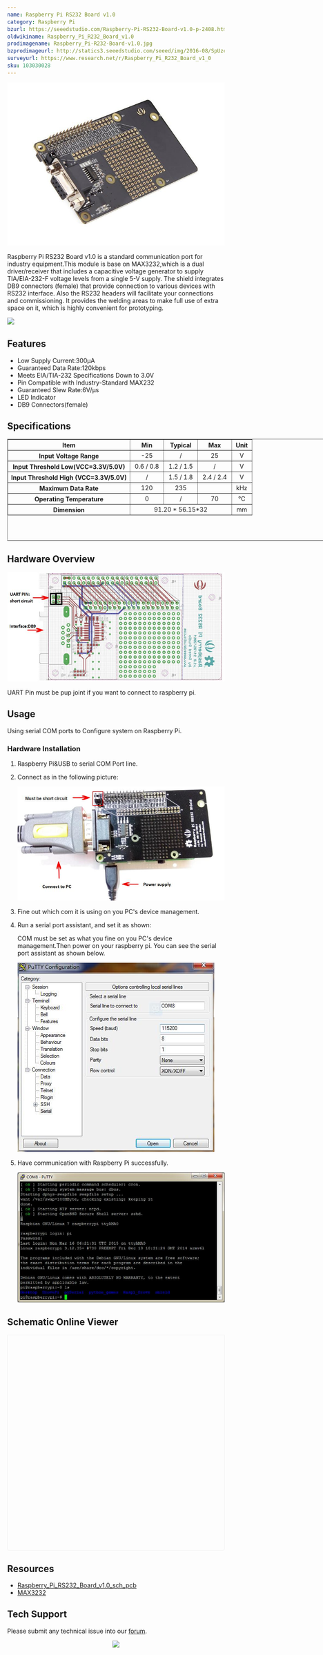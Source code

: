 ```yaml
---
name: Raspberry Pi RS232 Board v1.0
category: Raspberry Pi
bzurl: https://seeedstudio.com/Raspberry-Pi-RS232-Board-v1.0-p-2408.html
oldwikiname: Raspberry_Pi_R232_Board_v1.0
prodimagename: Raspberry_Pi-R232-Board-v1.0.jpg
bzprodimageurl: http://statics3.seeedstudio.com/seeed/img/2016-08/SpUze3JXjsgK1XzFCoMPaSfr.jpg
surveyurl: https://www.research.net/r/Raspberry_Pi_R232_Board_v1_0
sku: 103030028
---
```


![](https://raw.githubusercontent.com/SeeedDocument/Raspberry_Pi_R232_Board_v1.0/master/img/Raspberry_Pi-R232-Board-v1.0.jpg)

Raspberry Pi RS232 Board v1.0 is a standard communication port for industry equipment.This module is base on MAX3232,which is a dual driver/receiver that includes a capacitive voltage generator to supply TIA/EIA-232-F voltage levels from a single 5-V supply. The shield integrates DB9 connectors (female) that provide connection to various devices with RS232 interface. Also the RS232 headers will facilitate your connections and commissioning. It provides the welding areas to make full use of extra space on it, which is highly convenient for prototyping.

[![](https://files.seeedstudio.com/wiki/common/Get_One_Now_Banner.png)](http://www.seeedstudio.com/Raspberry-Pi-RS232-Board-v1.0-p-2408.html)

Features
--------

-   Low Supply Current:300μA
-   Guaranteed Data Rate:120kbps
-   Meets EIA/TIA-232 Specifications Down to 3.0V
-   Pin Compatible with Industry-Standard MAX232
-   Guaranteed Slew Rate:6V/μs
-   LED Indicator
-   DB9 Connectors(female)

Specifications
-------------

<table border="1" cellspacing="0" style="width: 800px; height: 236px" width="800">
<tr>
<th align="center" scope="col" style="width: 50%"> Item
</th>
<th align="center" scope="col"> Min
</th>
<th align="center" scope="col"> Typical
</th>
<th align="center" scope="col"> Max
</th>
<th align="center" scope="col"> Unit
</th></tr>
<tr>
<th scope="row"> Input Voltage Range
</th>
<td align="center"> -25
</td>
<td align="center"> /
</td>
<td align="center"> 25
</td>
<td align="center"> V
</td></tr>
<tr>
<th scope="row"> Input Threshold Low(VCC=3.3V/5.0V)
</th>
<td align="center"> 0.6 / 0.8
</td>
<td align="center"> 1.2 / 1.5
</td>
<td align="center"> /
</td>
<td align="center"> V
</td></tr>
<tr>
<th scope="row"> Input Threshold High (VCC=3.3V/5.0V)
</th>
<td align="center"> /
</td>
<td align="center"> 1.5 / 1.8
</td>
<td align="center"> 2.4 / 2.4
</td>
<td align="center"> V
</td></tr>
<tr>
<th scope="row"> Maximum Data Rate
</th>
<td align="center"> 120
</td>
<td align="center"> 235
</td>
<td align="center">
</td>
<td align="center"> kHz
</td></tr>
<tr>
<th scope="row"> Operating Temperature
</th>
<td align="center"> 0
</td>
<td align="center"> /
</td>
<td align="center"> 70
</td>
<td align="center"> ℃
</td></tr>
<tr>
<th scope="row"> Dimension
</th>
<td align="center" colspan="3"> 91.20 * 56.15*32
</td>
<td align="center"> mm
</td></tr></table>


Hardware Overview
------------------

![](https://raw.githubusercontent.com/SeeedDocument/Raspberry_Pi_R232_Board_v1.0/master/img/Raspberry_Pi_RS232_Board_v1.0_p2.jpg)

UART Pin must be pup joint if you want to connect to raspberry pi.

Usage
-----

Using serial COM ports to Configure system on Raspberry Pi.

### Hardware Installation

1. Raspberry Pi&USB to serial COM Port line.

2. Connect as in the following picture:

    ![](https://raw.githubusercontent.com/SeeedDocument/Raspberry_Pi_R232_Board_v1.0/master/img/Raspberry_Pi_RS232_Board_v1.0_p5.jpg)

3. Fine out which com it is using on you PC's device management.
4. Run a serial port assistant, and set it as shown:

    COM must be set as what you fine on you PC's device management.Then power on your raspberry pi. You can see the serial port assistant as shown below.

    ![](https://raw.githubusercontent.com/SeeedDocument/Raspberry_Pi_R232_Board_v1.0/master/img/Raspberry_Pi_RS232_Board_v1.0_p6.jpg)

5. Have communication with Raspberry Pi successfully.

    ![](https://raw.githubusercontent.com/SeeedDocument/Raspberry_Pi_R232_Board_v1.0/master/img/Raspberry_Pi_RS232_Board_v1.0_p4.jpg)



## Schematic Online Viewer

<div class="altium-ecad-viewer" data-project-src="https://raw.githubusercontent.com/SeeedDocument/Raspberry_Pi_R232_Board_v1.0/master/res/Raspberry_Pi_RS232_Board_v1.0_sch_pcb.zip" style="border-radius: 0px 0px 4px 4px; height: 500px; border-style: solid; border-width: 1px; border-color: rgb(241, 241, 241); overflow: hidden; max-width: 1280px; max-height: 700px; box-sizing: border-box;" />
</div>


Resources
--------

- [Raspberry\_Pi\_RS232\_Board\_v1.0\_sch\_pcb](https://raw.githubusercontent.com/SeeedDocument/Raspberry_Pi_R232_Board_v1.0/master/res/Raspberry_Pi_RS232_Board_v1.0_sch_pcb.zip)
- [MAX3232](https://raw.githubusercontent.com/SeeedDocument/Raspberry_Pi_R232_Board_v1.0/master/res/MAX3232.pdf)


<!-- This Markdown file was created from http://www.seeedstudio.com/wiki/Raspberry_Pi_R232_Board_v1.0 -->

## Tech Support
Please submit any technical issue into our [forum](http://forum.seeedstudio.com/). <br /><p style="text-align:center"><a href="https://www.seeedstudio.com/act-4.html?utm_source=wiki&utm_medium=wikibanner&utm_campaign=newproducts" target="_blank"><img src="https://files.seeedstudio.com/wiki/Wiki_Banner/new_product.jpg" /></a></p>